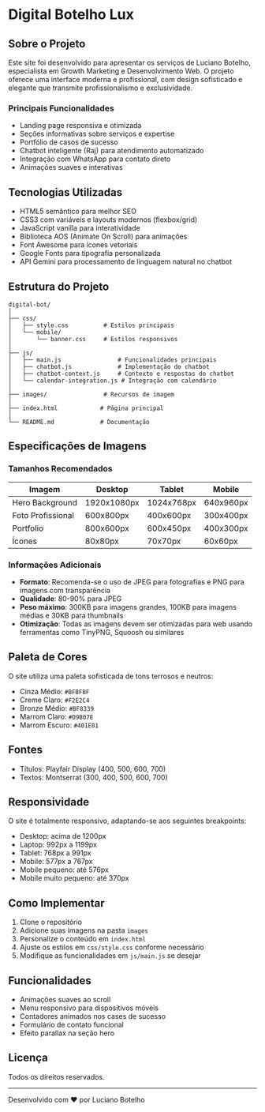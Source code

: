 # Digital Botelho Lux

## Sobre o Projeto

Este site foi desenvolvido para apresentar os serviços de Luciano Botelho, especialista em Growth Marketing e Desenvolvimento Web. O projeto oferece uma interface moderna e profissional, com design sofisticado e elegante que transmite profissionalismo e exclusividade.

### Principais Funcionalidades

- Landing page responsiva e otimizada
- Seções informativas sobre serviços e expertise
- Portfólio de casos de sucesso
- Chatbot inteligente (Raj) para atendimento automatizado
- Integração com WhatsApp para contato direto
- Animações suaves e interativas

## Tecnologias Utilizadas

- HTML5 semântico para melhor SEO
- CSS3 com variáveis e layouts modernos (flexbox/grid)
- JavaScript vanilla para interatividade
- Biblioteca AOS (Animate On Scroll) para animações
- Font Awesome para ícones vetoriais
- Google Fonts para tipografia personalizada
- API Gemini para processamento de linguagem natural no chatbot

## Estrutura do Projeto

```
digital-bot/
│
├── css/
│   ├── style.css          # Estilos principais
│   └── mobile/
│       └── banner.css     # Estilos responsivos
│
├── js/
│   ├── main.js                # Funcionalidades principais
│   ├── chatbot.js             # Implementação do chatbot
│   ├── chatbot-context.js     # Contexto e respostas do chatbot
│   └── calendar-integration.js # Integração com calendário
│
├── images/                # Recursos de imagem
│
├── index.html            # Página principal
│
└── README.md             # Documentação
```

## Especificações de Imagens

### Tamanhos Recomendados

| Imagem | Desktop | Tablet | Mobile |
|--------|---------|--------|--------|
| Hero Background | 1920x1080px | 1024x768px | 640x960px |
| Foto Profissional | 600x800px | 400x600px | 300x400px |
| Portfolio | 800x600px | 600x450px | 400x300px |
| Ícones | 80x80px | 70x70px | 60x60px |

### Informações Adicionais

- **Formato**: Recomenda-se o uso de JPEG para fotografias e PNG para imagens com transparência
- **Qualidade**: 80-90% para JPEG
- **Peso máximo**: 300KB para imagens grandes, 100KB para imagens médias e 30KB para thumbnails
- **Otimização**: Todas as imagens devem ser otimizadas para web usando ferramentas como TinyPNG, Squoosh ou similares

## Paleta de Cores

O site utiliza uma paleta sofisticada de tons terrosos e neutros:

- Cinza Médio: `#BFBFBF`
- Creme Claro: `#F2E2C4`
- Bronze Médio: `#BF8339`
- Marrom Claro: `#D9B07E`
- Marrom Escuro: `#401E01`

## Fontes

- Títulos: Playfair Display (400, 500, 600, 700)
- Textos: Montserrat (300, 400, 500, 600, 700)

## Responsividade

O site é totalmente responsivo, adaptando-se aos seguintes breakpoints:

- Desktop: acima de 1200px
- Laptop: 992px a 1199px
- Tablet: 768px a 991px
- Mobile: 577px a 767px
- Mobile pequeno: até 576px
- Mobile muito pequeno: até 370px

## Como Implementar

1. Clone o repositório
2. Adicione suas imagens na pasta `images`
3. Personalize o conteúdo em `index.html`
4. Ajuste os estilos em `css/style.css` conforme necessário
5. Modifique as funcionalidades em `js/main.js` se desejar

## Funcionalidades

- Animações suaves ao scroll
- Menu responsivo para dispositivos móveis
- Contadores animados nos cases de sucesso
- Formulário de contato funcional
- Efeito parallax na seção hero

## Licença

Todos os direitos reservados.

---

Desenvolvido com ❤️ por Luciano Botelho
